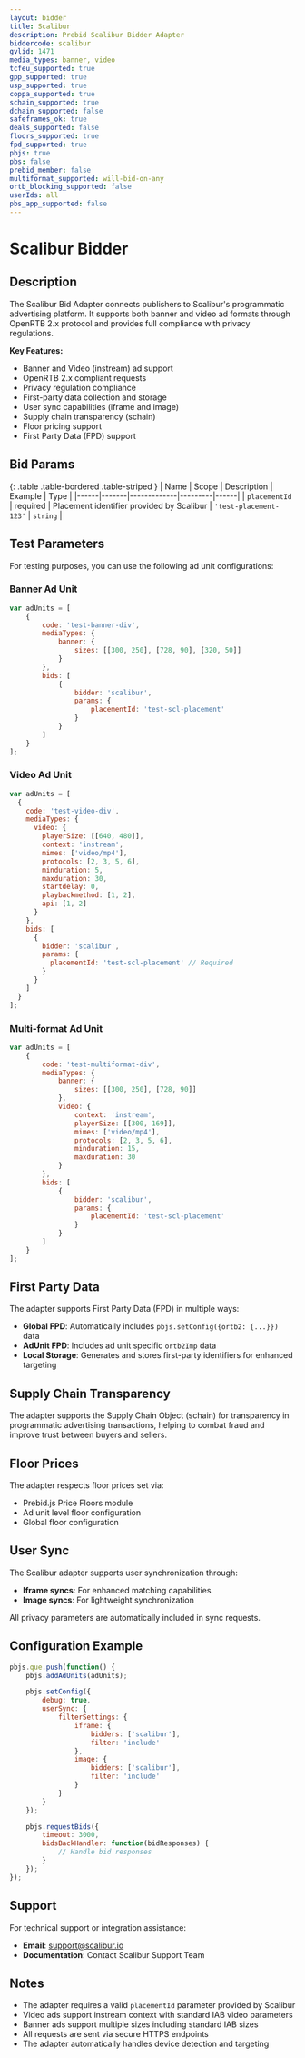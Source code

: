 ```yaml
---
layout: bidder
title: Scalibur
description: Prebid Scalibur Bidder Adapter
biddercode: scalibur
gvlid: 1471
media_types: banner, video
tcfeu_supported: true
gpp_supported: true
usp_supported: true
coppa_supported: true
schain_supported: true
dchain_supported: false
safeframes_ok: true
deals_supported: false
floors_supported: true
fpd_supported: true
pbjs: true
pbs: false
prebid_member: false
multiformat_supported: will-bid-on-any
ortb_blocking_supported: false
userIds: all
pbs_app_supported: false
---
```


# Scalibur Bidder

## Description

The Scalibur Bid Adapter connects publishers to Scalibur's programmatic advertising platform. It supports both banner and video ad formats through OpenRTB 2.x protocol and provides full compliance with privacy regulations.

**Key Features:**

- Banner and Video (instream) ad support
- OpenRTB 2.x compliant requests
- Privacy regulation compliance
- First-party data collection and storage
- User sync capabilities (iframe and image)
- Supply chain transparency (schain)
- Floor pricing support
- First Party Data (FPD) support

## Bid Params

{: .table .table-bordered .table-striped }
| Name | Scope | Description | Example | Type |
|------|-------|-------------|---------|------|
| `placementId` | required | Placement identifier provided by Scalibur  | `'test-placement-123'` | `string` |

## Test Parameters

For testing purposes, you can use the following ad unit configurations:

### Banner Ad Unit

```javascript
var adUnits = [
    {
        code: 'test-banner-div',
        mediaTypes: {
            banner: {
                sizes: [[300, 250], [728, 90], [320, 50]]
            }
        },
        bids: [
            {
                bidder: 'scalibur',
                params: {
                    placementId: 'test-scl-placement'
                }
            }
        ]
    }
];
```

### Video Ad Unit

```javascript
var adUnits = [
  {
    code: 'test-video-div', 
    mediaTypes: {
      video: {
        playerSize: [[640, 480]],
        context: 'instream',
        mimes: ['video/mp4'],
        protocols: [2, 3, 5, 6],
        minduration: 5,
        maxduration: 30,
        startdelay: 0,
        playbackmethod: [1, 2],
        api: [1, 2]
      }
    },
    bids: [
      {
        bidder: 'scalibur',
        params: {
          placementId: 'test-scl-placement' // Required
        }
      }
    ]
  }
];
```

### Multi-format Ad Unit

```javascript
var adUnits = [
    {
        code: 'test-multiformat-div',
        mediaTypes: {
            banner: {
                sizes: [[300, 250], [728, 90]]
            },
            video: {
                context: 'instream',
                playerSize: [[300, 169]],
                mimes: ['video/mp4'],
                protocols: [2, 3, 5, 6],
                minduration: 15,
                maxduration: 30
            }
        },
        bids: [
            {
                bidder: 'scalibur',
                params: {
                    placementId: 'test-scl-placement'
                }
            }
        ]
    }
];
```

## First Party Data

The adapter supports First Party Data (FPD) in multiple ways:

- **Global FPD**: Automatically includes `pbjs.setConfig({ortb2: {...}})` data
- **AdUnit FPD**: Includes ad unit specific `ortb2Imp` data
- **Local Storage**: Generates and stores first-party identifiers for enhanced targeting

## Supply Chain Transparency

The adapter supports the Supply Chain Object (schain) for transparency in programmatic advertising transactions, helping to combat fraud and improve trust between buyers and sellers.

## Floor Prices

The adapter respects floor prices set via:

- Prebid.js Price Floors module
- Ad unit level floor configuration
- Global floor configuration

## User Sync

The Scalibur adapter supports user synchronization through:

- **Iframe syncs**: For enhanced matching capabilities
- **Image syncs**: For lightweight synchronization

All privacy parameters are automatically included in sync requests.

## Configuration Example

```javascript
pbjs.que.push(function() {
    pbjs.addAdUnits(adUnits);

    pbjs.setConfig({
        debug: true,
        userSync: {
            filterSettings: {
                iframe: {
                    bidders: ['scalibur'],
                    filter: 'include'
                },
                image: {
                    bidders: ['scalibur'],
                    filter: 'include'
                }
            }
        }
    });

    pbjs.requestBids({
        timeout: 3000,
        bidsBackHandler: function(bidResponses) {
            // Handle bid responses
        }
    });
});
```

## Support

For technical support or integration assistance:

- **Email**: [support@scalibur.io](mailto:support@scalibur.io)
- **Documentation**: Contact Scalibur Support Team

## Notes

- The adapter requires a valid `placementId` parameter provided by Scalibur
- Video ads support instream context with standard IAB video parameters
- Banner ads support multiple sizes including standard IAB sizes
- All requests are sent via secure HTTPS endpoints
- The adapter automatically handles device detection and targeting
